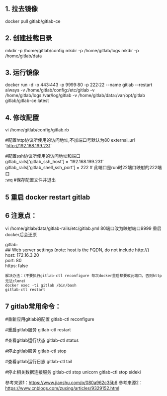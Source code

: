 ## 1. 拉去镜像
docker pull gitlab/gitlab-ce
## 2. 创建挂载目录
mkdir -p /home/gitlab/config
mkdir -p /home/gitlab/logs
mkdir -p /home/gitlab/data
## 3. 运行镜像
docker run -d  -p 443:443 -p 9999:80 -p 222:22 --name gitlab --restart always -v /home/gitlab/config:/etc/gitlab -v /home/gitlab/logs:/var/log/gitlab -v /home/gitlab/data:/var/opt/gitlab gitlab/gitlab-ce:latest
## 4. 修改配置 
vi /home/gitlab/config/gitlab.rb 

#配置http协议所使用的访问地址,不加端口号默认为80 
external_url 'http://192.168.199.231' 

#配置ssh协议所使用的访问地址和端口  
gitlab_rails['gitlab_ssh_host'] = '192.168.199.231'   
gitlab_rails['gitlab_shell_ssh_port'] = 222 # 此端口是run时22端口映射的222端口  
:wq #保存配置文件并退出 

## 5 重启 docker restart gitlab
## 6 注意点：
vi /home/gitlab/data/gitlab-rails/etc/gitlab.yml 80端口改为映射端口9999 重启docker后会还原

gitlab:  
    ## Web server settings (note: host is the FQDN, do not include http://)  
    host: 172.16.3.20  
    port: 80  
    https: false  
    
    解决办法：（不要执行gitlab-ctl reconfigure 每次docker重启都要改此端口，否则http无法clone） 
    docker exec -ti gitlab /bin/bash  
    gitlab-ctl restart 
## 7 gitlab常用命令：
#重新应用gitlab的配置
gitlab-ctl reconfigure
 
#重启gitlab服务
gitlab-ctl restart
 
#查看gitlab运行状态
gitlab-ctl status
 
#停止gitlab服务
gitlab-ctl stop
 
#查看gitlab运行日志
gitlab-ctl tail
 
#停止相关数据连接服务
gitlab-ctl stop unicorn
gitlab-ctl stop sideki

参考来源1：https://www.jianshu.com/p/080a962c35b6
参考来源2：https://www.cnblogs.com/zuxing/articles/9329152.html

